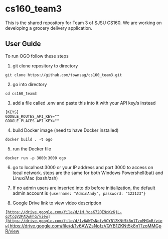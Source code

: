 # cs160_team3
This is the shared repository for Team 3 of SJSU CS160. We are working on developing a grocery delivery application.

## User Guide
To run OGO follow these steps
1. git clone repository to directory
```
git clone https://github.com/townsag/cs160_team3.git
```
2. go into directory 
```
cd cs160_team3
```

3. add a file called .env and paste this into it with your API key/s instead
```
[KEYS]
GOOGLE_ROUTES_API_KEY=""
GOOGLE_PLACES_API_KEY=""
```
4. build Docker image (need to have Docker installed)
```
docker build . -t ogo
```
5. run the Docker file
```
docker run -p 3000:3000 ogo
```

6. go to localhost:3000 or your IP address and port 3000 to access on local network.
steps are the same for both Windows Powershell(bat) and Linux/Mac (bash/zsh)

7. If no admin users are inserted into db before initialization, the default admin account is `{username: "AdminAndy", password: "123123"}`

8. Google Drive link to view video description

[`[https://drive.google.com/file/d/1M_YosK72QE9pKzKjL-qJtcgV2PADwkhq/view](https://drive.google.com/file/d/1v6AWZsNofzVQYB1ZKNt5k8n1TzoMMGpR/view)`](https://drive.google.com/file/d/1v6AWZsNofzVQYB1ZKNt5k8n1TzoMMGpR/view)https://drive.google.com/file/d/1v6AWZsNofzVQYB1ZKNt5k8n1TzoMMGpR/view
